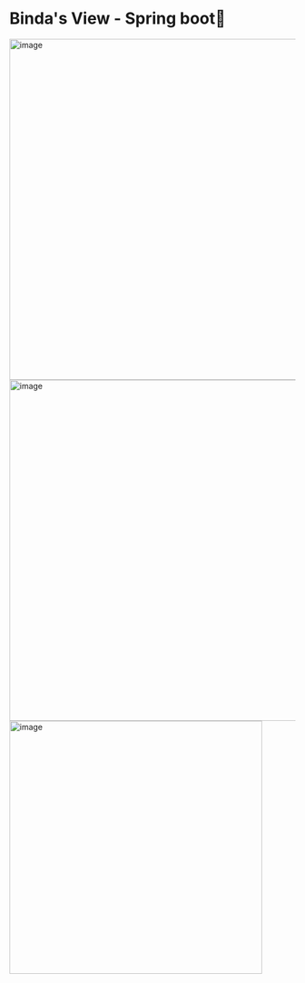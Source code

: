 # Binda's View - Spring boot🍃
<img width="600" alt="image" src="https://user-images.githubusercontent.com/72887609/211587358-5d8fa0bd-59e1-4334-9908-bc180ec5616e.png">

<img width="600" alt="image" src="https://user-images.githubusercontent.com/72887609/211902010-0fade0b7-fe20-41e0-848d-775bcc0ec54d.png">

<img width="445" alt="image" src="https://user-images.githubusercontent.com/72887609/214174621-956fcbbc-d2ab-4244-96bd-ea8e85625769.png">
